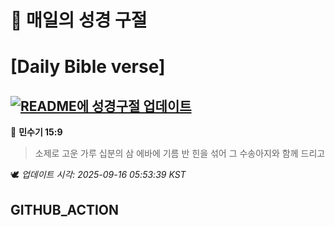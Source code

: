 # 🙏 매일의 성경 구절
# [Daily Bible verse]
## [![README에 성경구절 업데이트](https://github.com/DONGSUKA/first_test/actions/workflows/update-readme-bible.yml/badge.svg)](https://github.com/DONGSUKA/first_test/actions/workflows/update-readme-bible.yml)
<!-- START_BIBLE_VERSE -->
📖 **민수기 15:9**
> 소제로 고운 가루 십분의 삼 에바에 기름 반 힌을 섞어 그 수송아지와 함께 드리고

🕊️ _업데이트 시각: 2025-09-16 05:53:39 KST_
  <!-- END_BIBLE_VERSE -->
## GITHUB_ACTION
